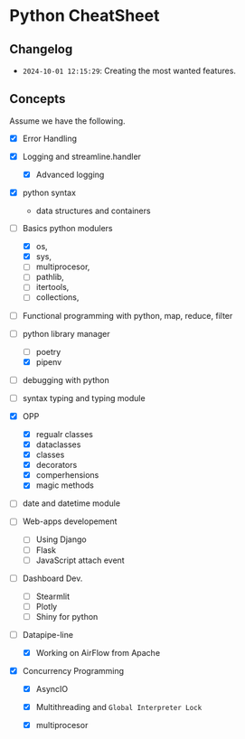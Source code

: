 # Python CheatSheet

## Changelog

- `2024-10-01 12:15:29`: Creating the most wanted features.

## Concepts
Assume we have the following.

- [x] Error Handling
- [x] Logging and streamline.handler
    - [x] Advanced logging
- [x] python syntax
  - data structures and containers
- [ ] Basics python modulers
  - [x] os,
  - [x] sys,
  - [ ] multiprocesor,
  - [ ] pathlib,
  - [ ] itertools,
  - [ ] collections,
- [ ] Functional programming with python, map, reduce, filter
- [ ] python library manager
  - [ ] poetry
  - [x] pipenv
- [ ] debugging with python
- [ ] syntax typing and typing module
- [x] OPP

  - [x] regualr classes
  - [x] dataclasses
  - [x] classes
  - [x] decorators
  - [x] comperhensions
  - [x] magic methods

- [ ] date and datetime module
- [ ] Web-apps developement

  - [ ] Using Django
  - [ ] Flask
  - [ ] JavaScript attach event

- [ ] Dashboard Dev.

  - [ ] Stearmlit
  - [ ] Plotly
  - [ ] Shiny for python

- [ ] Datapipe-line

  - [x] Working on AirFlow from Apache

- [x] Concurrency Programming

  - [x] AsyncIO
  - [x] Multithreading and `Global Interpreter Lock`
  - [x] multiprocesor

